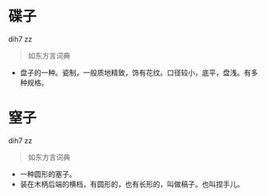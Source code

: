 # 碟子
dih7 zz
> 如东方言词典
- 盘子的一种。瓷制，一般质地精致，饰有花纹。口径较小，底平，盘浅。有多种规格。

# 窒子
dih7 zz
> 如东方言词典
- 一种圆形的塞子。
- 装在木柄后端的横档，有圆形的，也有长形的，叫做稿子。也叫捏手儿。
